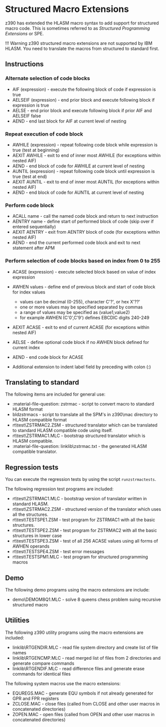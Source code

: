 # Structured Macro Extensions

z390 has extended the HLASM macro syntax to add support for structured macro 
code. This is sometimes referred to as _Structured Programming Extensions_ or 
SPE.

!!! Warning
    z390 structured macro extensions are not supported by IBM HLASM.
    You need to translate the macros from structured to standard first.


## Instructions

### Alternate selection of code blocks

* AIF  (expression) - execute the following block of code if expression is true
* AELSEIF (expression) - end prior block and execute following block if 
  expression is true
* AELSE - end prior block and execute following block if prior AIF and AELSEIF 
  false
* AEND - end last block for AIF at current level of nesting

### Repeat execution of code block

* AWHILE (expression) - repeat following code block while expression is true 
  (test at beginning)
* AEXIT AWHILE - exit to end of inner most AWHILE (for exceptions within nested AIF)
* AEND - end block of code for AWHILE at current level of nesting
* AUNTIL (expression) - repeat following code block until expression is true (test at end)
* AEXIT AUNTIL - exit to end of inner most AUNTIL (for exceptions within nested AIF)
* AEND - end block of code for AUNTIL at current level of nesting

### Perform code block

* ACALL name - call the named code block and return to next instruction
* AENTRY name - define start of performed block of code (skip over if entered 
  sequentially)
* AEXIT AENTRY - exit from AENTRY block of code (for exceptions within nested AIF)
* AEND - end the current performed code block and exit to next statement after APM

### Perform selection of code blocks based on index from 0 to 255

* ACASE (expression) - execute selected block based on value of index expression
* AWHEN values - define end of previous block and start of code block for index values
    * values can be decimal (0-255), character C'?', or hex X'??'
    * one or more values may be specified separated by commas
    * a range of values may be specified as (value1,value2)
    * for example AWHEN (C'0',C'9') defines EBCDIC digits 240-249
* AEXIT ACASE - exit to end of current ACASE (for exceptions within nested AIF)
* AELSE - define optional code block if no AWHEN block defined for current index
* AEND - end code block for ACASE

* Additional extension to indent label field by preceding with colon (:)

## Translating to standard

The following items are included for general use:

* :material-file-question: zstrmac - script to convert macro to standard HLASM format
* bldzstrmacs - script to translate all the SPM's in z390\mac 
  directory to HLASM compatible format 
* rt\test\ZSTRMAC2.ZSM - structured translator which can be translated to standard 
  HLASM compatible code using itself.
* rt\test\ZSTRMAC1.MLC - bootstrap structured translator which is HLASM compatible.  
* :material-file-question: linklib\zstrmac.txt - the generated HLASM compatible translator.

## Regression tests

You can execute the regression tests by using the script `runzstrmactests`.

The following regression test programs are included:

* rt\test\ZSTRMAC1.MLC - bootstrap version of translator written in standard HLASM.
* rt\test\ZSTRMAC2.ZSM - structured version of the translator which uses all the structures.
* rt\test\TESTSPE1.ZSM - test program for ZSTRMAC1 with all the basic structures.
* rt\test\TESTSPE2.ZSM - test program for ZSTRMAC2 with all the basic structures in lower case
* rt\test\TESTSPE3.ZSM - test of all 256 ACASE values using all forms of AWHEN operands
* rt\test\TESTSPE4.ZSM - test error messages
* rt\test\TESTSPM1.MLC - test program for structured programming macros

## Demo

The following demo programs using the macro extensions are include:

* demo\DEMOM8Q1.MLC - solve 8 queens chess problem suing recursive structured macro

## Utilities

The following z390 utility programs using the macro extensions are included:

* linklib\RTGENDIR.MLC - read file system directory and create list of file names
* linklib\RTGENCMP.MLC - read merged list of files from 2 directories and 
  generate compare commands
* linklib\RTGENDIF.MLC - read difference files and generate erase commands for 
  identical files

The following system macros use the macro extensions:

* EQUREGS.MAC - generate EQU symbols if not already generated for GPR and FPR registers
* ZCLOSE.MAC - close files (called from CLOSE and other user macros in concatenated directories)
* ZOPEN.MAC - open files (called from OPEN and other user macros in concatenated directories)
